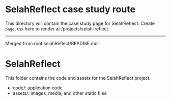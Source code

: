 # SelahReflect case study route

This directory will contain the case study page for SelahReflect.
Create `page.tsx` here to render at /projects/selah-reflect.


---

Merged from root selahReflect/README.md:

# SelahReflect

This folder contains the code and assets for the SelahReflect project.

- code/: application code
- assets/: images, media, and other static files
